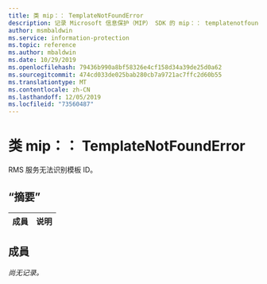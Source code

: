 ```yaml
---
title: 类 mip：： TemplateNotFoundError
description: 记录 Microsoft 信息保护（MIP） SDK 的 mip：： templatenotfounderror 类。
author: msmbaldwin
ms.service: information-protection
ms.topic: reference
ms.author: mbaldwin
ms.date: 10/29/2019
ms.openlocfilehash: 79436b990a8bf58326e4cf158d34a39de25d0a62
ms.sourcegitcommit: 474cd033de025bab280cb7a9721ac7ffc2d60b55
ms.translationtype: MT
ms.contentlocale: zh-CN
ms.lasthandoff: 12/05/2019
ms.locfileid: "73560487"
---
```

# <a name="class-miptemplatenotfounderror"></a>类 mip：： TemplateNotFoundError 
RMS 服务无法识别模板 ID。
  
## <a name="summary"></a>“摘要”
 成員                        | 说明                                
--------------------------------|---------------------------------------------
  
## <a name="members"></a>成員
_尚无记录。_
